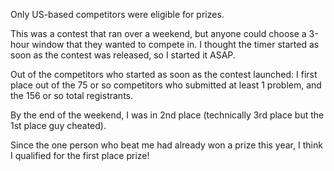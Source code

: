 Only US-based competitors were eligible for prizes.

This was a contest that ran over a weekend, but anyone could choose a 3-hour window that they wanted to compete in.  I thought the timer started as soon as the contest was released, so I started it ASAP.

Out of the competitors who started as soon as the contest launched: I first place out of the 75 or so competitors who submitted at least 1 problem, and the 156 or so total registrants.

By the end of the weekend, I was in 2nd place (technically 3rd place but the 1st place guy cheated).

Since the one person who beat me had already won a prize this year, I think I qualified for the first place prize!
